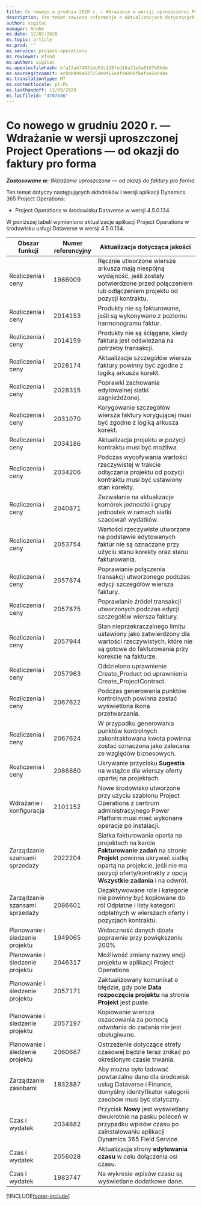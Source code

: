 ```yaml
---
title: Co nowego w grudniu 2020 r. — Wdrażanie w wersji uproszczonej Project Operations — od okazji do faktury pro forma
description: Ten temat zawiera informacje o aktualizacjach dotyczących jakości dostępnych w uproszczonym wdrożeniu Project Operations Lite z grudnia 2020 r. — od okazji do faktury proforma.
author: sigitac
manager: Annbe
ms.date: 12/07/2020
ms.topic: article
ms.prod: ''
ms.service: project-operations
ms.reviewer: kfend
ms.author: sigitac
ms.openlocfilehash: bfa13ab74031eb52c128fed16a31e3a8167e8bde
ms.sourcegitcommit: ec8ab099a03725de9f61edfdeb90fbefae54cd4e
ms.translationtype: HT
ms.contentlocale: pl-PL
ms.lasthandoff: 12/09/2020
ms.locfileid: "4707686"
---
```

# <a name="whats-new-december-2020---project-operations-lite-deployment---deal-to-proforma-invoicing"></a>Co nowego w grudniu 2020 r. — Wdrażanie w wersji uproszczonej Project Operations — od okazji do faktury pro forma

_**Zastosowane w:** Wdrażanie uproszczone — od okazji do faktury pro forma_

Ten temat dotyczy następujących składników i wersji aplikacji Dynamics 365 Project Operations:

  - Project Operations w środowisku Dataverse w wersji 4.5.0.134 

W poniższej tabeli wymieniono aktualizacje aplikacji Project Operations w środowisku usługi Dataverse w wersji 4.5.0.134.

| **Obszar funkcji** | **Numer referencyjny** | **Aktualizacja dotycząca jakości** |
| --- | --- | --- |
| Rozliczenia i ceny | 1986009 | Ręcznie utworzone wiersze arkusza mają niespójną wydajność, jeśli zostały potwierdzone przed połączeniem lub odłączeniem projektu od pozycji kontraktu. |
| Rozliczenia i ceny | 2014153 | Produkty nie są fakturowane, jeśli są wykonywane z poziomu harmonogramu faktur. |
| Rozliczenia i ceny | 2014159 | Produkty nie są ściągane, kiedy faktura jest odświeżana na potrzeby transakcji. |
| Rozliczenia i ceny | 2028174 | Aktualizacje szczegółów wiersza faktury powinny być zgodne z logiką arkusza korekt. |
| Rozliczenia i ceny | 2028315 | Poprawki zachowania edytowalnej siatki zagnieżdżonej. |
| Rozliczenia i ceny | 2031070 | Korygowanie szczegółów wiersza faktury korygującej musi być zgodne z logiką arkusza korekt. |
| Rozliczenia i ceny | 2034186 | Aktualizacja projektu w pozycji kontraktu musi być możliwa. |
| Rozliczenia i ceny | 2034206 | Podczas wycofywania wartości rzeczywistej w trakcie odłączania projektu od pozycji kontraktu musi być ustawiony stan korekty. |
| Rozliczenia i ceny | 2040871 | Zezwalanie na aktualizacje komórek jednostki i grupy jednostek w ramach siatki szacowań wydatków. |
| Rozliczenia i ceny | 2053754 | Wartości rzeczywiste utworzone na podstawie edytowanych faktur nie są oznaczane przy użyciu stanu korekty oraz stanu fakturowania. |
| Rozliczenia i ceny | 2057874 | Poprawianie połączenia transakcji utworzonego podczas edycji szczegółów wiersza faktury. |
| Rozliczenia i ceny | 2057875 | Poprawianie źródeł transakcji utworzonych podczas edycji szczegółów wiersza faktury. |
| Rozliczenia i ceny | 2057944 | Stan nieprzekraczalnego limitu ustawiony jako zatwierdzony dla wartości rzeczywistych, które nie są gotowe do fakturowania przy korekcie na fakturze. |
| Rozliczenia i ceny | 2057963 | Oddzielono uprawnienie Create\_Product od uprawnienia Create\_ProjectContract. |
| Rozliczenia i ceny | 2067622 | Podczas generowania punktów kontrolnych powinna zostać wyświetlona ikona przetwarzania. |
| Rozliczenia i ceny | 2067624 | W przypadku generowania punktów kontrolnych zakontraktowana kwota powinna zostać oznaczona jako zalecana ze względów biznesowych. |
| Rozliczenia i ceny | 2086880 | Ukrywanie przycisku **Sugestia** na wstążce dla wierszy oferty opartej na projektach. |
| Wdrażanie i konfiguracja | 2101152 | Nowe środowisko utworzone przy użyciu szablonu Project Operations z centrum administracyjnego Power Platform musi mieć wykonane operacje po instalacji. |
|   Zarządzanie szansami sprzedaży | 2022204 | Siatka fakturowania oparta na projektach na karcie **Fakturowanie zadań** na stronie **Projekt** powinna ukrywać siatkę opartą na projekcie, jeśli nie ma pozycji oferty/kontrakty z opcją **Wszystkie zadania** i na odwrót. |
|   Zarządzanie szansami sprzedaży | 2086601 | Dezaktywowane role i kategorie nie powinny być kopiowane do ról Odpłatne i listy kategorii odpłatnych w wierszach oferty i pozycjach kontraktu. |
| Planowanie i śledzenie projektu | 1949065 | Widoczność danych działa poprawnie przy powiększeniu 200% |
| Planowanie i śledzenie projektu | 2046317 | Możliwość zmiany nazwy encji projektu w aplikacji Project Operations |
| Planowanie i śledzenie projektu | 2057171 | Zaktualizowany komunikat o błędzie, gdy pole **Data rozpoczęcia projektu** na stronie **Projekt** jest puste. |
| Planowanie i śledzenie projektu | 2057197 | Kopiowanie wiersza oszacowania za pomocą odwołania do zadania nie jest obsługiwane. |
| Planowanie i śledzenie projektu | 2060687 | Ostrzeżenie dotyczące strefy czasowej będzie teraz znikać po określonym czasie trwania. |
| Zarządzanie zasobami | 1832887 | Aby można było ładować powtarzalne dane dla środowisk usług Dataverse i Finance, domyślny identyfikator kategorii zasobów musi być statyczny. |
| Czas i wydatek | 2034882 | Przycisk **Nowy** jest wyświetlany dwukrotnie na pasku poleceń w przypadku wpisów czasu po zainstalowaniu aplikacji Dynamics 365 Field Service. |
| Czas i wydatek | 2056028 | Aktualizacja strony **edytowania czasu** w celu dołączenia osi czasu. |
| Czas i wydatek | 1983747 | Na wykresie wpisów czasu są wyświetlane dodatkowe dane. |


[!INCLUDE[footer-include](../../includes/footer-banner.md)]